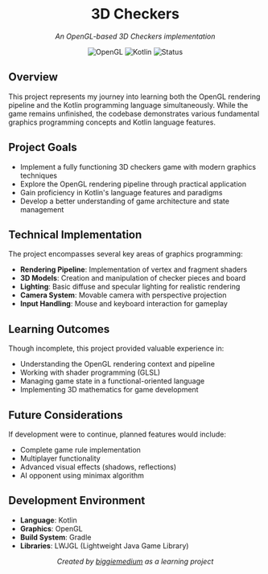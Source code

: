 <div align="center">
  <h1>3D Checkers</h1>
  <p><i>An OpenGL-based 3D Checkers implementation</i></p>
  
  ![OpenGL](https://img.shields.io/badge/OpenGL-Learning-brightgreen)
  ![Kotlin](https://img.shields.io/badge/Kotlin-Exploration-blueviolet)
  ![Status](https://img.shields.io/badge/Status-Archived_WIP-yellow)
</div>

## Overview

This project represents my journey into learning both the OpenGL rendering pipeline and the Kotlin programming language simultaneously. While the game remains unfinished, the codebase demonstrates various fundamental graphics programming concepts and Kotlin language features.

## Project Goals

- Implement a fully functioning 3D checkers game with modern graphics techniques
- Explore the OpenGL rendering pipeline through practical application
- Gain proficiency in Kotlin's language features and paradigms
- Develop a better understanding of game architecture and state management

## Technical Implementation

The project encompasses several key areas of graphics programming:

- **Rendering Pipeline**: Implementation of vertex and fragment shaders
- **3D Models**: Creation and manipulation of checker pieces and board
- **Lighting**: Basic diffuse and specular lighting for realistic rendering
- **Camera System**: Movable camera with perspective projection
- **Input Handling**: Mouse and keyboard interaction for gameplay

## Learning Outcomes

Though incomplete, this project provided valuable experience in:

- Understanding the OpenGL rendering context and pipeline
- Working with shader programming (GLSL)
- Managing game state in a functional-oriented language
- Implementing 3D mathematics for game development

## Future Considerations

If development were to continue, planned features would include:

- Complete game rule implementation
- Multiplayer functionality
- Advanced visual effects (shadows, reflections)
- AI opponent using minimax algorithm

## Development Environment

- **Language**: Kotlin
- **Graphics**: OpenGL
- **Build System**: Gradle
- **Libraries**: LWJGL (Lightweight Java Game Library)

<div align="center">
  <p><i>Created by <a href="https://github.com/biggiemedium">biggiemedium</a> as a learning project</i></p>
</div>
